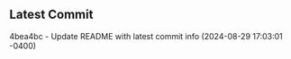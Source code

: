 
## Latest Commit
4bea4bc - Update README with latest commit info (2024-08-29 17:03:01 -0400) <Yunxi-Zhou>
